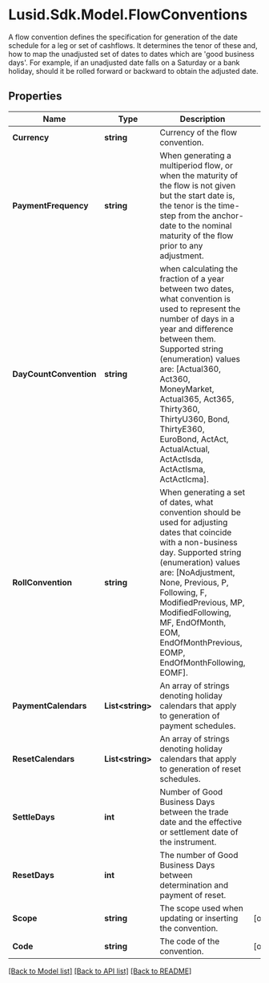 # Lusid.Sdk.Model.FlowConventions
A flow convention defines the specification for generation of the date schedule for a leg or set of cashflows.  It determines the tenor of these and, how to map the unadjusted set of dates to dates which are 'good business  days'. For example, if an unadjusted date falls on a Saturday or a bank holiday, should it be rolled forward  or backward to obtain the adjusted date.

## Properties

Name | Type | Description | Notes
------------ | ------------- | ------------- | -------------
**Currency** | **string** | Currency of the flow convention. | 
**PaymentFrequency** | **string** | When generating a multiperiod flow, or when the maturity of the flow is not given but the start date is,  the tenor is the time-step from the anchor-date to the nominal maturity of the flow prior to any adjustment. | 
**DayCountConvention** | **string** | when calculating the fraction of a year between two dates, what convention is used to represent the number of days in a year  and difference between them.  Supported string (enumeration) values are: [Actual360, Act360, MoneyMarket, Actual365, Act365, Thirty360, ThirtyU360, Bond, ThirtyE360, EuroBond, ActAct, ActualActual, ActActIsda, ActActIsma, ActActIcma]. | 
**RollConvention** | **string** | When generating a set of dates, what convention should be used for adjusting dates that coincide with a non-business day.  Supported string (enumeration) values are: [NoAdjustment, None, Previous, P, Following, F, ModifiedPrevious, MP, ModifiedFollowing, MF, EndOfMonth, EOM, EndOfMonthPrevious, EOMP, EndOfMonthFollowing, EOMF]. | 
**PaymentCalendars** | **List&lt;string&gt;** | An array of strings denoting holiday calendars that apply to generation of payment schedules. | 
**ResetCalendars** | **List&lt;string&gt;** | An array of strings denoting holiday calendars that apply to generation of reset schedules. | 
**SettleDays** | **int** | Number of Good Business Days between the trade date and the effective or settlement date of the instrument. | 
**ResetDays** | **int** | The number of Good Business Days between determination and payment of reset. | 
**Scope** | **string** | The scope used when updating or inserting the convention. | [optional] 
**Code** | **string** | The code of the convention. | [optional] 

[[Back to Model list]](../README.md#documentation-for-models) [[Back to API list]](../README.md#documentation-for-api-endpoints) [[Back to README]](../README.md)

